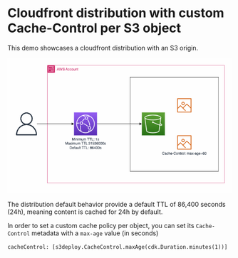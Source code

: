 # Cloudfront distribution with custom Cache-Control per S3 object

This demo showcases a cloudfront distribution with an S3 origin.

![Architecture](https://github.com/benoitpaul/aws-labs/raw/main/aws-cloudfront-cache/Architecture.png)

The distribution default behavior provide a default TTL of 86,400 seconds (24h), meaning content is cached for 24h by default.

In order to set a custom cache policy per object, you can set its `Cache-Control` metadata with a `max-age` value (in seconds)

```
cacheControl: [s3deploy.CacheControl.maxAge(cdk.Duration.minutes(1))]
```
